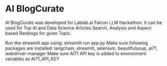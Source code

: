 # AI BlogCurate
AI BlogCurate was developed for Lablab.ai Falcon LLM Hackathon. It can be used for Top AI and Data Science Articles Search, Analysis and Aspect based Rankings for given Topic.

Run the streamlit app using:
streamlit run app.py
Make sure following packages are installed:
langchain, streamlit, selenium, beautifulsoup, ai71, webdriver-manager 
Make sure AI71 API key is added to environment variables as AI71_API_KEY
